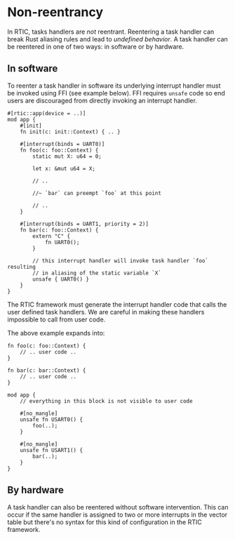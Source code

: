 # Non-reentrancy

In RTIC, tasks handlers are *not* reentrant. Reentering a task handler can break
Rust aliasing rules and lead to *undefined behavior*. A task handler can be
reentered in one of two ways: in software or by hardware.

## In software

To reenter a task handler in software its underlying interrupt handler must be
invoked using FFI (see example below). FFI requires `unsafe` code so end users
are discouraged from directly invoking an interrupt handler.

``` rust,noplayground
#[rtic::app(device = ..)]
mod app {
    #[init]
    fn init(c: init::Context) { .. }

    #[interrupt(binds = UART0)]
    fn foo(c: foo::Context) {
        static mut X: u64 = 0;

        let x: &mut u64 = X;

        // ..

        //~ `bar` can preempt `foo` at this point

        // ..
    }

    #[interrupt(binds = UART1, priority = 2)]
    fn bar(c: foo::Context) {
        extern "C" {
            fn UART0();
        }

        // this interrupt handler will invoke task handler `foo` resulting
        // in aliasing of the static variable `X`
        unsafe { UART0() }
    }
}
```

The RTIC framework must generate the interrupt handler code that calls the user
defined task handlers. We are careful in making these handlers impossible to
call from user code.

The above example expands into:

``` rust,noplayground
fn foo(c: foo::Context) {
    // .. user code ..
}

fn bar(c: bar::Context) {
    // .. user code ..
}

mod app {
    // everything in this block is not visible to user code

    #[no_mangle]
    unsafe fn USART0() {
        foo(..);
    }

    #[no_mangle]
    unsafe fn USART1() {
        bar(..);
    }
}
```

## By hardware

A task handler can also be reentered without software intervention. This can
occur if the same handler is assigned to two or more interrupts in the vector
table but there's no syntax for this kind of configuration in the RTIC
framework.
